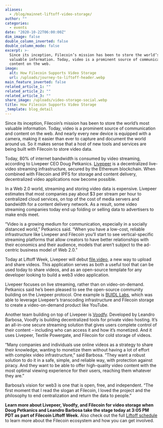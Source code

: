 ```yaml
---
aliases:
  - /blog/mainnet-liftoff-video-storage/
author: ""
categories:
  - events
date: "2020-10-22T06:00:00Z"
dim_image: false
double_column_inverted: false
double_column_mode: false
excerpt: >-
  Since its inception, Filecoin’s mission has been to store the world’s most
  valuable information. Today, video is a prominent source of communication and
  content on the web.
image:
  alt: How Filecoin Supports Video Storage
  url: /uploads/journey-to-liftoff-header.webp
main_feature_inverted: false
related_article_1: ""
related_article_2: ""
related_article_3: ""
share_image: /uploads/video-storage-social.webp
title: How Filecoin Supports Video Storage
_template: blog_detail
---
```


Since its inception, Filecoin’s mission has been to store the world’s most valuable information. Today, video is a prominent source of communication and content on the web. And nearly every new device is equipped with a camera, making it easier than ever to capture and document the world around us. So it makes sense that a host of new tools and services are being built with Filecoin to store video data.

Today, 80% of internet bandwidth is consumed by video streaming, according to Livepeer CEO Doug Petkanics. [Livepeer](https://livepeer.org/) is a decentralized live-video streaming infrastructure, secured by the Ethereum blockchain. When combined with Filecoin and IPFS for storage and content delivery, decentralized video applications now become possible.

In a Web 2.0 world, streaming and storing video data is expensive. Livepeer estimates that most companies pay about $3 per stream per hour to centralized cloud services, on top of the cost of media servers and bandwidth for a content delivery network. As a result, some video streaming companies today end up folding or selling data to advertisers to make ends meet.

“Video is a growing medium for communication, especially in a socially distanced world,” Petkanics said. “When you have a low-cost, reliable infrastructure like Livepeer and Filecoin you’ll start to see vertical-specific streaming platforms that allow creators to have better relationships with their economics and their audience, models that aren’t subject to the ad-centric business model of Web 2.0.”

Today at Liftoff Week, Livepeer will debut [file.video](https://file.video/), a new way to upload and share videos. This application serves as both a useful tool that can be used today to share videos, and as an open-source template for any developer looking to build a web3 video application.

Livepeer focuses on live streaming, rather than on video-on-demand. Petkanics said he’s been pleased to see the open-source community building on the Livepeer protocol. One example is [BUIDL Labs](https://github.com/buidl-labs), which was able to leverage Livepeer’s transcoding infrastructure and Filecoin storage to create a video-on-demand product like YouTube.

Another team building on top of Livepeer is [Voodfy](http://beta.voodfy.com/). Developed by Leandro Barbosa, Voodfy is building decentralized tools for private video hosting. It’s an all-in-one secure streaming solution that gives users complete control of their content – including who can access it and how it’s monetized. And it uses Livepeer, Textile Powergate, and Filecoin for cold storage of videos.

“Many companies and individuals use online videos as a strategy to share their knowledge, wanting to monetize them without having a lot of effort with complex video infrastructure,” said Barbosa. “They want a robust solution to do it in a safe, simple, and reliable way, with protection against piracy. And they want to be able to offer high-quality video content with the most optimal viewing experience for their users, reaching them whatever they are.”

Barbosa’s vision for web3 is one that is open, free, and independent. “The first moment that I read the slogan at Filecoin, I loved the project and the philosophy to end centralization and return the data to people.”

**Learn more about Livepeer, Voodfy, and Filecoin for video storage when Doug Petkanics and Leandro Barbosa take the stage today at 3:05 PM PDT as part of Filecoin Liftoff Week.** Also check out the full [Liftoff schedule](https://liftoff.filecoin.io/) to learn more about the Filecoin ecosystem and how you can get involved.
